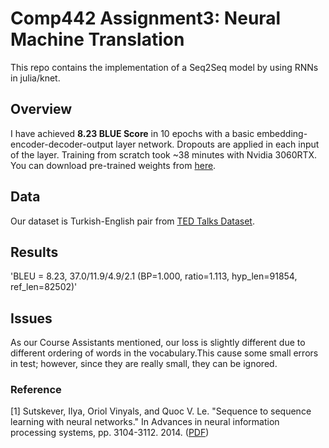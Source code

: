 # Comp442 Assignment3: Neural Machine Translation
This repo contains the implementation of a Seq2Seq model by using RNNs in julia/knet.

## Overview
I have achieved **8.23 BLUE Score** in 10 epochs with a basic embedding-encoder-decoder-output layer network. Dropouts are applied in each input of the layer. Training from scratch took ~38 minutes with Nvidia 3060RTX. You can download pre-trained weights from [here](https://drive.google.com/drive/folders/1fukG7Vd_q2w87gZmw8hAOsf1cYCRldN3).

## Data
Our dataset is Turkish-English pair from [TED Talks Dataset](https://github.com/neulab/word-embeddings-for-nmt).

## Results
'BLEU = 8.23, 37.0/11.9/4.9/2.1 (BP=1.000, ratio=1.113, hyp_len=91854, ref_len=82502)'


## Issues
As our Course Assistants mentioned, our loss is slightly different due to different ordering of words in the vocabulary.This cause some small errors in test; however, since they are really small, they can be ignored.


### Reference
<a id="1">[1]</a>
Sutskever, Ilya, Oriol Vinyals, and Quoc V. Le. "Sequence to sequence learning with neural networks." In Advances in neural information processing systems, pp. 3104-3112. 2014. ([PDF](https://papers.nips.cc/paper/2014/hash/a14ac55a4f27472c5d894ec1c3c743d2-Abstract.html))
